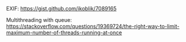 

EXIF:
https://gist.github.com/ikoblik/7089165


Multithreading with queue:
https://stackoverflow.com/questions/19369724/the-right-way-to-limit-maximum-number-of-threads-running-at-once
